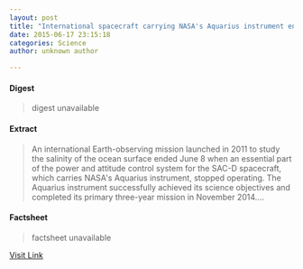 ```yaml
---
layout: post
title: "International spacecraft carrying NASA's Aquarius instrument ends operations"
date: 2015-06-17 23:15:18
categories: Science
author: unknown author

---
```



#### Digest
>digest unavailable

#### Extract
>An international Earth-observing mission launched in 2011 to study the salinity of the ocean surface ended June 8 when an essential part of the power and attitude control system for the SAC-D spacecraft, which carries NASA's Aquarius instrument, stopped operating. The Aquarius instrument successfully achieved its science objectives and completed its primary three-year mission in November 2014....

#### Factsheet
>factsheet unavailable

[Visit Link](http://phys.org/news353787307.html)


